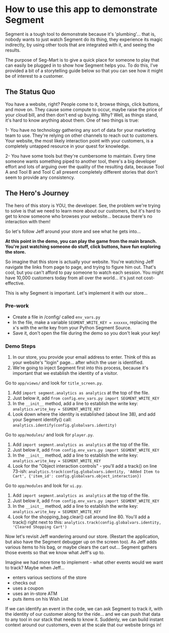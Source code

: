 # How to use this app to demonstrate Segment

Segment is a tough tool to demonstrate because it's 'plumbing'... that is, nobody wants to just watch Segment do its thing, they experience its magic indirectly, by using other tools that are integrated with it, and seeing the results.

The purpose of Seg-Mart is to give a quick place for someone to play that can easily be plugged in to show how Segment helps you.  To do this, I've provided a bit of a storytelling guide below so that you can see how it might be of interest to a customer.

## The Status Quo

You have a website, right?  People come to it, browse things, click buttons, and move on.  They cause some compute to occur, maybe raise the price of your cloud bill, and then don't end up buying.  Why?  Well, as things stand, it's hard to know anything about them.  One of two things is true:

1- You have no technology gathering any sort of data for your marketing team to use.  They're relying on other channels to reach out to customers.  Your website, the most likely interaction point with your customers, is a completely untapped resource in your quest for knowledge.

2- You have some tools but they're cumbersome to maintain.  Every time someone wants something piped to another tool, there's a big developer effort and lots of arguing over the quality of the resulting data, because Tool A and Tool B and Tool C all present completely different stories that don't seem to provide any consistency.

## The Hero's Journey

The hero of this story is YOU, the developer.  See, the problem we're trying to solve is that we need to learn more about our customers, but it's hard to get to know someone who browses your website... because there's no interaction with them!

So let's follow Jeff around your store and see what he gets into...

**At this point in the demo, you can play the game from the main branch.  You're just watching someone do stuff, click buttons, have fun exploring the store.**

So imagine that this store is actually your website.  You're watching Jeff navigate the links from page to page, and trying to figure him out.  That's cool, but you can't afford to pay someone to watch each session.  You might have 10,000 customers today from all over the world... it's just not cost-effective.

This is why Segment is important.  Let's implement it with our store...

### Pre-work
* Create a file in /config/ called `env_vars.py`
* In the file, make a variable `SEGMENT_WRITE_KEY = xxxxxx`, replacing the x's with the write key from your Python Segment Source.
* Save it, don't open the file during the demo so you don't leak your key!

### Demo Steps
1. In our store, you provide your email address to enter.  Think of this as your website's "login" page... after which the user is identified.
1. We're going to inject Segment first into this process, because it's important that we establish the identity of a visitor.

Go to `app/views/` and look for `title_screen.py`.
1. Add `import segment.analytics as analytics` at the top of the file.
1. Just below it, add `from config.env_vars.py import SEGMENT_WRITE_KEY`
1. In the `__init__` method, add a line to establish the write key: `analytics.write_key = SEGMENT_WRITE_KEY`
1. Look down where the identity is established (about line 38), and add your Segment identify() call: `analytics.identify(config.globalvars.identity)`

Go to `app/modules/` and look for `player.py`.
1. Add `import segment.analytics as analytics` at the top of the file.
1. Just below it, add `from config.env_vars.py import SEGMENT_WRITE_KEY`
1. In the `__init__` method, add a line to establish the write key: `analytics.write_key = SEGMENT_WRITE_KEY`
1. Look for the "Object interaction controls" - you'll add a track() on line 73-ish:  `analytics.track(config.globalvars.identity, 'Added Item to Cart', {'item_id': config.globalvars.object_interaction})`

Go to `app/modules` and look for `ui.py`.
1. Add `import segment.analytics as analytics` at the top of the file.
1. Just below it, add `from config.env_vars.py import SEGMENT_WRITE_KEY`
1. In the `__init__` method, add a line to establish the write key: `analytics.write_key = SEGMENT_WRITE_KEY`
1. Look for the shopping_bag.clear() call around line 80.  You'll add a track() right next to this: `analytics.track(config.globalvars.identity, 'Cleared Shopping Cart')`

Now let's revisit Jeff wandering around our store.  (Restart the application, but also have the Segment debugger up on the screen too).  As Jeff adds various items to his bag, or maybe clears the cart out... Segment gathers those events so that we know what Jeff's up to.

Imagine we had more time to implement - what other events would we want to track?  Maybe when Jeff...
* enters various sections of the store
* checks out
* uses a coupon
* uses an in-store ATM
* puts items on his Wish List

If we can identify an event in the code, we can ask Segment to track it, with the identity of our customer along for the ride... and we can push that data to any tool in our stack that needs to know it.  Suddenly, we can build instant context around our customers, even at the scale that our website brings in!